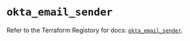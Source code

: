 # `okta_email_sender`

Refer to the Terraform Registory for docs: [`okta_email_sender`](https://registry.terraform.io/providers/okta/okta/3.46.0/docs/resources/email_sender).
